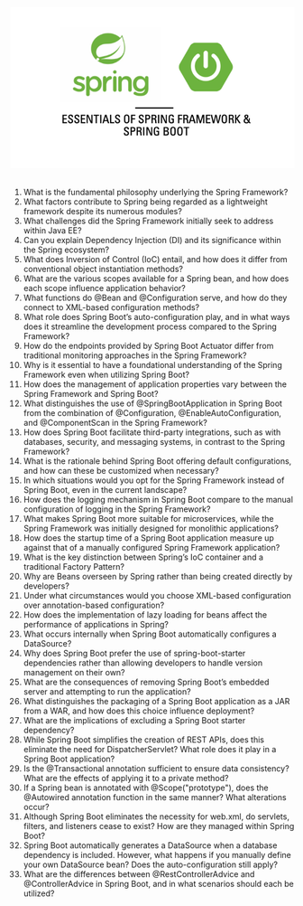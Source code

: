 <div align="center">
<img src="./springandspringboot.png" alt="SpringLogo">
</div>
<br/>

1. What is the fundamental philosophy underlying the Spring Framework?  
2. What factors contribute to Spring being regarded as a lightweight framework despite its numerous modules?  
3. What challenges did the Spring Framework initially seek to address within Java EE?  
4. Can you explain Dependency Injection (DI) and its significance within the Spring ecosystem?  
5. What does Inversion of Control (IoC) entail, and how does it differ from conventional object instantiation methods?  
6. What are the various scopes available for a Spring bean, and how does each scope influence application behavior?  
7. What functions do @Bean and @Configuration serve, and how do they connect to XML-based configuration methods?  
8. What role does Spring Boot’s auto-configuration play, and in what ways does it streamline the development process compared to the Spring Framework?  
9. How do the endpoints provided by Spring Boot Actuator differ from traditional monitoring approaches in the Spring Framework?  
10. Why is it essential to have a foundational understanding of the Spring Framework even when utilizing Spring Boot?  
11. How does the management of application properties vary between the Spring Framework and Spring Boot?  
12. What distinguishes the use of @SpringBootApplication in Spring Boot from the combination of @Configuration, @EnableAutoConfiguration, and @ComponentScan in the Spring Framework?  
13. How does Spring Boot facilitate third-party integrations, such as with databases, security, and messaging systems, in contrast to the Spring Framework?  
14. What is the rationale behind Spring Boot offering default configurations, and how can these be customized when necessary?  
15. In which situations would you opt for the Spring Framework instead of Spring Boot, even in the current landscape?  
16. How does the logging mechanism in Spring Boot compare to the manual configuration of logging in the Spring Framework?  
17. What makes Spring Boot more suitable for microservices, while the Spring Framework was initially designed for monolithic applications?  
18. How does the startup time of a Spring Boot application measure up against that of a manually configured Spring Framework application?  
19. What is the key distinction between Spring’s IoC container and a traditional Factory Pattern?  
20. Why are Beans overseen by Spring rather than being created directly by developers?  
21. Under what circumstances would you choose XML-based configuration over annotation-based configuration?
22. How does the implementation of lazy loading for beans affect the performance of applications in Spring?
23. What occurs internally when Spring Boot automatically configures a DataSource?
24. Why does Spring Boot prefer the use of spring-boot-starter dependencies rather than allowing developers to handle version management on their own?
25. What are the consequences of removing Spring Boot’s embedded server and attempting to run the application?
26. What distinguishes the packaging of a Spring Boot application as a JAR from a WAR, and how does this choice influence deployment?
27. What are the implications of excluding a Spring Boot starter dependency?
28. While Spring Boot simplifies the creation of REST APIs, does this eliminate the need for DispatcherServlet? What role does it play in a Spring Boot application?
29. Is the @Transactional annotation sufficient to ensure data consistency? What are the effects of applying it to a private method?
30. If a Spring bean is annotated with @Scope("prototype"), does the @Autowired annotation function in the same manner? What alterations occur?
31. Although Spring Boot eliminates the necessity for web.xml, do servlets, filters, and listeners cease to exist? How are they managed within Spring Boot?
32. Spring Boot automatically generates a DataSource when a database dependency is included. However, what happens if you manually define your own DataSource bean? Does the auto-configuration still apply?
33. What are the differences between @RestControllerAdvice and @ControllerAdvice in Spring Boot, and in what scenarios should each be utilized?
